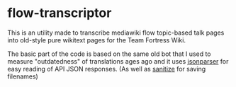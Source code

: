 # flow-transcriptor

This is an utility made to transcribe mediawiki flow topic-based talk pages into old-style pure wikitext pages for the Team Fortress Wiki.

The basic part of the code is based on the same old bot that I used to measure "outdatedness" of translations ages ago and it uses [jsonparser](https://github.com/buger/jsonparser) for easy reading of API JSON responses. (As well as [sanitize](https://github.com/kennygrant/sanitize) for saving filenames)

